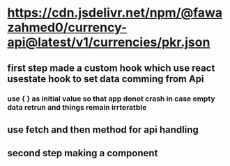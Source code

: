 # https://cdn.jsdelivr.net/npm/@fawazahmed0/currency-api@latest/v1/currencies/pkr.json
## first step made a custom hook which use react usestate hook to set data comming from Api
### use { } as initial value so that app donot crash in case empty data retrun and things remain irrteratble
## use fetch and then method for api handling
## second step making a component 